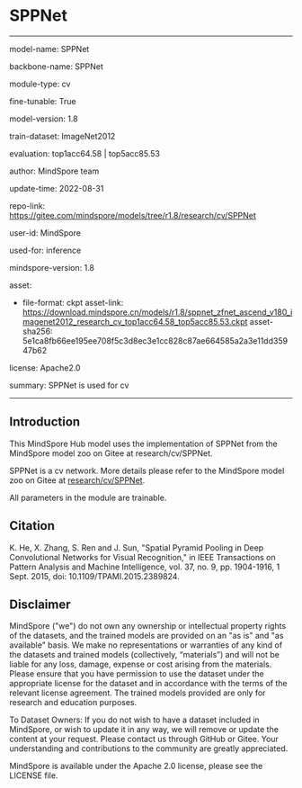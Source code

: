 # SPPNet

---

model-name: SPPNet

backbone-name: SPPNet

module-type: cv

fine-tunable: True

model-version: 1.8

train-dataset: ImageNet2012

evaluation: top1acc64.58 | top5acc85.53

author: MindSpore team

update-time: 2022-08-31

repo-link: <https://gitee.com/mindspore/models/tree/r1.8/research/cv/SPPNet>

user-id: MindSpore

used-for: inference

mindspore-version: 1.8

asset:

-
    file-format: ckpt
    asset-link: <https://download.mindspore.cn/models/r1.8/sppnet_zfnet_ascend_v180_imagenet2012_research_cv_top1acc64.58_top5acc85.53.ckpt>
    asset-sha256: 5e1ca8fb66ee195ee708f5c3d8ec3e1cc828c87ae664585a2a3e11dd35947b62

license: Apache2.0

summary: SPPNet is used for cv

---

## Introduction

This MindSpore Hub model uses the implementation of SPPNet from the MindSpore model zoo on Gitee at research/cv/SPPNet.

SPPNet is a cv network. More details please refer to the MindSpore model zoo on Gitee at [research/cv/SPPNet](https://gitee.com/mindspore/models/blob/r1.8/research/cv/SPPNet/README_CN.md).

All parameters in the module are trainable.

## Citation

K. He, X. Zhang, S. Ren and J. Sun, "Spatial Pyramid Pooling in Deep Convolutional Networks for Visual Recognition," in IEEE Transactions on Pattern Analysis and Machine Intelligence, vol. 37, no. 9, pp. 1904-1916, 1 Sept. 2015, doi: 10.1109/TPAMI.2015.2389824.

## Disclaimer

MindSpore ("we") do not own any ownership or intellectual property rights of the datasets, and the trained models are provided on an "as is" and "as available" basis. We make no representations or warranties of any kind of the datasets and trained models (collectively, “materials”) and will not be liable for any loss, damage, expense or cost arising from the materials. Please ensure that you have permission to use the dataset under the appropriate license for the dataset and in accordance with the terms of the relevant license agreement. The trained models provided are only for research and education purposes.

To Dataset Owners: If you do not wish to have a dataset included in MindSpore, or wish to update it in any way, we will remove or update the content at your request. Please contact us through GitHub or Gitee. Your understanding and contributions to the community are greatly appreciated.

MindSpore is available under the Apache 2.0 license, please see the LICENSE file.
